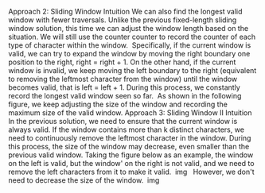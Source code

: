 Approach 2: Sliding Window
Intuition
We can also find the longest valid window with fewer traversals. Unlike the previous fixed-length sliding window solution, this time we can adjust the window length based on the situation. We will still use the counter counter to record the counter of each type of character within the window.
​
Specifically, if the current window is valid, we can try to expand the window by moving the right boundary one position to the right, right = right + 1. On the other hand, if the current window is invalid, we keep moving the left boundary to the right (equivalent to removing the leftmost character from the window) until the window becomes valid, that is left = left + 1. During this process, we constantly record the longest valid window seen so far.
​
As shown in the following figure, we keep adjusting the size of the window and recording the maximum size of the valid window.
​
Approach 3: Sliding Window II
Intuition
In the previous solution, we need to ensure that the current window is always valid. If the window contains more than k distinct characters, we need to continuously remove the leftmost character in the window. During this process, the size of the window may decrease, even smaller than the previous valid window. Taking the figure below as an example, the window on the left is valid, but the window' on the right is not valid, and we need to remove the left characters from it to make it valid.
​
img
​
​
However, we don't need to decrease the size of the window.
​
img